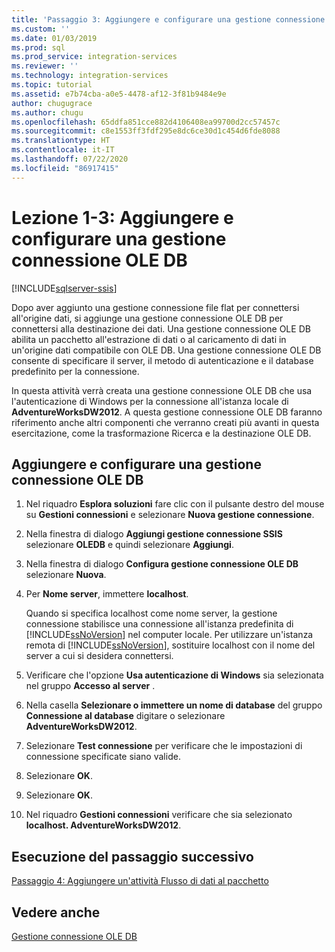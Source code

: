 ```yaml
---
title: 'Passaggio 3: Aggiungere e configurare una gestione connessione OLE DB | Microsoft Docs'
ms.custom: ''
ms.date: 01/03/2019
ms.prod: sql
ms.prod_service: integration-services
ms.reviewer: ''
ms.technology: integration-services
ms.topic: tutorial
ms.assetid: e7b74cba-a0e5-4478-af12-3f81b9484e9e
author: chugugrace
ms.author: chugu
ms.openlocfilehash: 65ddfa851cce882d4106408ea99700d2cc57457c
ms.sourcegitcommit: c8e1553ff3fdf295e8dc6ce30d1c454d6fde8088
ms.translationtype: HT
ms.contentlocale: it-IT
ms.lasthandoff: 07/22/2020
ms.locfileid: "86917415"
---
```

# <a name="lesson-1-3-add-and-configure-an-ole-db-connection-manager"></a>Lezione 1-3: Aggiungere e configurare una gestione connessione OLE DB

[!INCLUDE[sqlserver-ssis](../includes/applies-to-version/sqlserver-ssis.md)]



Dopo aver aggiunto una gestione connessione file flat per connettersi all'origine dati, si aggiunge una gestione connessione OLE DB per connettersi alla destinazione dei dati. Una gestione connessione OLE DB abilita un pacchetto all'estrazione di dati o al caricamento di dati in un'origine dati compatibile con OLE DB. Una gestione connessione OLE DB consente di specificare il server, il metodo di autenticazione e il database predefinito per la connessione.  
  
In questa attività verrà creata una gestione connessione OLE DB che usa l'autenticazione di Windows per la connessione all'istanza locale di **AdventureWorksDW2012**. A questa gestione connessione OLE DB faranno riferimento anche altri componenti che verranno creati più avanti in questa esercitazione, come la trasformazione Ricerca e la destinazione OLE DB.  
  
## <a name="add-and-configure-an-ole-db-connection-manager"></a>Aggiungere e configurare una gestione connessione OLE DB

1. Nel riquadro **Esplora soluzioni** fare clic con il pulsante destro del mouse su **Gestioni connessioni** e selezionare **Nuova gestione connessione**.

1. Nella finestra di dialogo **Aggiungi gestione connessione SSIS** selezionare **OLEDB** e quindi selezionare **Aggiungi**.
    
2. Nella finestra di dialogo **Configura gestione connessione OLE DB** selezionare **Nuova**.  
  
3. Per **Nome server**, immettere **localhost**.  
  
    Quando si specifica localhost come nome server, la gestione connessione stabilisce una connessione all'istanza predefinita di [!INCLUDE[ssNoVersion](../includes/ssnoversion-md.md)] nel computer locale. Per utilizzare un'istanza remota di [!INCLUDE[ssNoVersion](../includes/ssnoversion-md.md)], sostituire localhost con il nome del server a cui si desidera connettersi.  
  
4. Verificare che l'opzione **Usa autenticazione di Windows** sia selezionata nel gruppo **Accesso al server** .  
  
5. Nella casella **Selezionare o immettere un nome di database** del gruppo **Connessione al database** digitare o selezionare **AdventureWorksDW2012**.  
  
6. Selezionare **Test connessione** per verificare che le impostazioni di connessione specificate siano valide.  
  
7. Selezionare **OK**.  
  
8. Selezionare **OK**.  
  
9. Nel riquadro **Gestioni connessioni** verificare che sia selezionato **localhost. AdventureWorksDW2012**.  
  

## <a name="go-to-next-task"></a>Esecuzione del passaggio successivo
[Passaggio 4: Aggiungere un'attività Flusso di dati al pacchetto](../integration-services/lesson-1-4-adding-a-data-flow-task-to-the-package.md)  
  
## <a name="see-also"></a>Vedere anche  
[Gestione connessione OLE DB](../integration-services/connection-manager/ole-db-connection-manager.md)  
  
